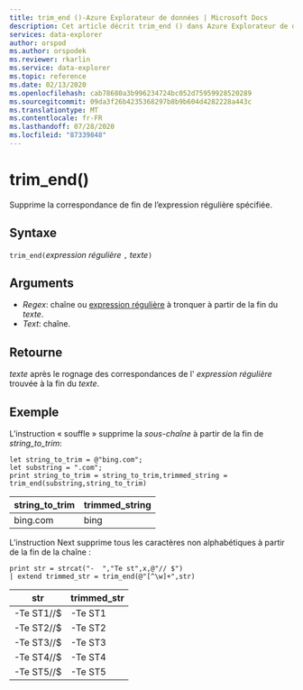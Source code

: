 ```yaml
---
title: trim_end ()-Azure Explorateur de données | Microsoft Docs
description: Cet article décrit trim_end () dans Azure Explorateur de données.
services: data-explorer
author: orspod
ms.author: orspodek
ms.reviewer: rkarlin
ms.service: data-explorer
ms.topic: reference
ms.date: 02/13/2020
ms.openlocfilehash: cab78680a3b996234724bc052d75959928520289
ms.sourcegitcommit: 09da3f26b4235368297b8b9b604d4282228a443c
ms.translationtype: MT
ms.contentlocale: fr-FR
ms.lasthandoff: 07/28/2020
ms.locfileid: "87339848"
---
```

# <a name="trim_end"></a>trim_end()

Supprime la correspondance de fin de l’expression régulière spécifiée.

## <a name="syntax"></a>Syntaxe

`trim_end(`*expression régulière* `,` *texte*`)`

## <a name="arguments"></a>Arguments

* *Regex*: chaîne ou [expression régulière](re2.md) à tronquer à partir de la fin du *texte*.  
* *Text*: chaîne.

## <a name="returns"></a>Retourne

*texte* après le rognage des correspondances de l' *expression régulière* trouvée à la fin du *texte*.

## <a name="example"></a>Exemple

L’instruction « souffle » supprime la *sous-chaîne* à partir de la fin de *string_to_trim*:

```kusto
let string_to_trim = @"bing.com";
let substring = ".com";
print string_to_trim = string_to_trim,trimmed_string = trim_end(substring,string_to_trim)
```

|string_to_trim|trimmed_string|
|--------------|--------------|
|bing.com      |bing          |

L’instruction Next supprime tous les caractères non alphabétiques à partir de la fin de la chaîne :

```kusto
print str = strcat("-  ","Te st",x,@"// $")
| extend trimmed_str = trim_end(@"[^\w]+",str)
```

|str          |trimmed_str|
|-------------|-----------|
|-Te ST1//$|-Te ST1  |
|-Te ST2//$|-Te ST2  |
|-Te ST3//$|-Te ST3  |
|-Te ST4//$|-Te ST4  |
|-Te ST5//$|-Te ST5  |